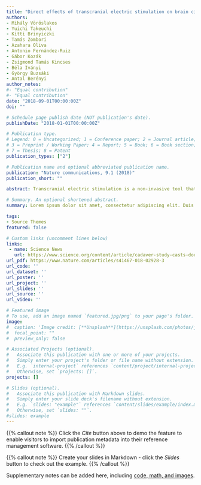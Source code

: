 ```yaml
---
title: "Direct effects of transcranial electric stimulation on brain circuits in rats and humans"
authors:
- Mihály Vöröslakos
- Yuichi Takeuchi
- Kitti Brinyiczki
- Tamás Zombori
- Azahara Oliva
- Antonio Fernández-Ruiz
- Gábor Kozák
- Zsigmond Tamás Kincses
- Béla Iványi
- György Buzsáki
- Antal Berényi
author_notes:
#- "Equal contribution"
#- "Equal contribution"
date: "2018-09-01T00:00:00Z"
doi: ""

# Schedule page publish date (NOT publication's date).
publishDate: "2018-01-01T00:00:00Z"

# Publication type.
# Legend: 0 = Uncategorized; 1 = Conference paper; 2 = Journal article;
# 3 = Preprint / Working Paper; 4 = Report; 5 = Book; 6 = Book section;
# 7 = Thesis; 8 = Patent
publication_types: ["2"]

# Publication name and optional abbreviated publication name.
publication: "Nature communications, 9.1 (2018)"
publication_short: ""

abstract: Transcranial electric stimulation is a non-invasive tool that can influence brain activity; however, the parameters necessary to affect local circuits in vivo remain to be explored. Here, we report that in rodents and human cadaver brains, ~75% of scalp-applied currents are attenuated by soft tissue and skull. Using intracellular and extracellular recordings in rats, we find that at least 1 mV/mm voltage gradient is necessary to affect neuronal spiking and subthreshold currents. We designed an ‘intersectional short pulse’ stimulation method to inject sufficiently high current intensities into the brain, while keeping the charge density and sensation on the scalp surface relatively low. We verify the regional specificity of this novel method in rodents; in humans, we demonstrate how it affects the amplitude of simultaneously recorded EEG alpha waves. Our combined results establish that neuronal circuits are instantaneously affected by intensity currents that are higher than those used in conventional protocols.

# Summary. An optional shortened abstract.
summary: Lorem ipsum dolor sit amet, consectetur adipiscing elit. Duis posuere tellus ac convallis placerat. Proin tincidunt magna sed ex sollicitudin condimentum.

tags:
- Source Themes
featured: false

# Custom links (uncomment lines below)
links:
 - name: Science News
   url: https://www.science.org/content/article/cadaver-study-casts-doubts-how-zapping-brain-may-boost-mood-relieve-pain
url_pdf: https://www.nature.com/articles/s41467-018-02928-3
url_code: ''
url_dataset: ''
url_poster: ''
url_project: ''
url_slides: ''
url_source: ''
url_video: ''

# Featured image
# To use, add an image named `featured.jpg/png` to your page's folder. 
image:
#  caption: 'Image credit: [**Unsplash**](https://unsplash.com/photos/jdD8gXaTZsc)'
#  focal_point: ""
#  preview_only: false

# Associated Projects (optional).
#   Associate this publication with one or more of your projects.
#   Simply enter your project's folder or file name without extension.
#   E.g. `internal-project` references `content/project/internal-project/index.md`.
#   Otherwise, set `projects: []`.
projects: []

# Slides (optional).
#   Associate this publication with Markdown slides.
#   Simply enter your slide deck's filename without extension.
#   E.g. `slides: "example"` references `content/slides/example/index.md`.
#   Otherwise, set `slides: ""`.
#slides: example
---
```


{{% callout note %}}
Click the *Cite* button above to demo the feature to enable visitors to import publication metadata into their reference management software.
{{% /callout %}}

{{% callout note %}}
Create your slides in Markdown - click the *Slides* button to check out the example.
{{% /callout %}}

Supplementary notes can be added here, including [code, math, and images](https://wowchemy.com/docs/writing-markdown-latex/).
